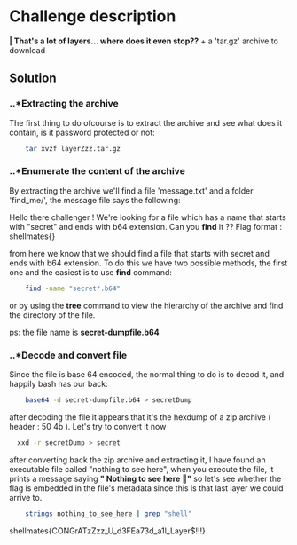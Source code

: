# Challenge description   

**| That's a lot of layers... where does it even stop??** + a 'tar.gz' archive to download

## Solution

### ..*Extracting the archive
The first thing to do ofcourse is to extract the archive and see what does it contain, is it password protected or not:

``` Bash
    tar xvzf layerZzz.tar.gz
```
### ..*Enumerate the content of the archive

By extracting the archive we'll find a file 'message.txt' and a folder 'find_me/', the message file says the following:

Hello there challenger !
We're looking for a file which has a name that starts with "secret" and ends with b64 extension.
Can you **find** it ??
Flag format : shellmates{}

from here we know that we should find a file that starts with secret and ends with b64 extension. To do this we have two possible methods, the first one and the easiest is to use **find** command:
``` Bash
    find -name "secret*.b64"
```
or by using the **tree** command to view the hierarchy of the archive and find the directory of the file.

ps: the file name is **secret-dumpfile.b64** 

### ..*Decode and convert file 

Since the file is base 64 encoded, the normal thing to do is to decod it, and happily bash has our back:
``` Bash
    base64 -d secret-dumpfile.b64 > secretDump
```

after decoding the file it appears that it's the hexdump of a zip archive ( header : 50 4b ). Let's try to convert it now 
``` Bash
  xxd -r secretDump > secret 
```
after converting back the zip archive and extracting it, I have found an executable file called "nothing to see here", when you execute the file, it prints a message saying **" Nothing to see here 👀"**
so let's see whether the flag is embedded in the file's metadata since this is that last layer we could arrive to.

```Bash 
    strings nothing_to_see_here | grep "shell"
```

shellmates{CONGrATzZzz_U_d3FEa73d_a1l_Layer$!!!}
